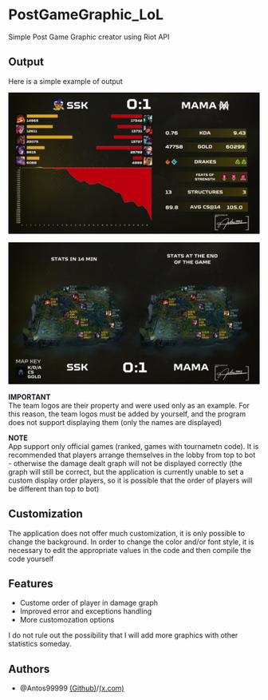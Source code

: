 # PostGameGraphic_LoL
Simple Post Game Graphic creator using Riot API

## Output
Here is a simple example of output

![Head 2 Head](https://raw.githubusercontent.com/Antos99999/PostGameGraphic_LoL/refs/heads/main/h2h.png)

![map](https://raw.githubusercontent.com/Antos99999/PostGameGraphic_LoL/refs/heads/main/map.png)

**IMPORTANT**\
The team logos are their property and were used only as an example. For this reason, the team logos must be added by yourself, and the program does not support displaying them (only the names are displayed)

**NOTE**\
App support only official games (ranked, games with tournametn code). It is recommended that players arrange themselves in the lobby from top to bot - otherwise the damage dealt graph will not be displayed correctly (the graph will still be correct, but the application is currently unable to set a custom display order players, so it is possible that the order of players will be different than top to bot)

## Customization
The application does not offer much customization, it is only possible to change the background. In order to change the color and/or font style, it is necessary to edit the appropriate values in the code and then compile the code yourself

## Features

- Custome order of player in damage graph
- Improved error and exceptions handling
- More customozation options

I do not rule out the possibility that I will add more graphics with other statistics someday.


## Authors

- @Antos99999 [(Github)](https://www.github.com/Antos999)/[(x.com)](https://x.com/antosss_)
